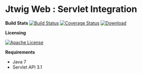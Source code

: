 # Jtwig Web : Servlet Integration

**Build Stats**
[![Build Status](https://travis-ci.org/jtwig/jtwig-web.svg?branch=master)](https://travis-ci.org/jtwig/jtwig-web)
[![Coverage Status](https://coveralls.io/repos/github/jtwig/jtwig-web/badge.svg?branch=master)](https://coveralls.io/github/jtwig/jtwig-web?branch=master)
[![Download](https://api.bintray.com/packages/jtwig/maven/jtwig-web/images/download.svg) ](https://bintray.com/jtwig/maven/jtwig-web/_latestVersion)


**Licensing**

[![Apache License](https://img.shields.io/hexpm/l/plug.svg?maxAge=2592000)]()

**Requirements**

- Java 7
- Servlet API 3.1